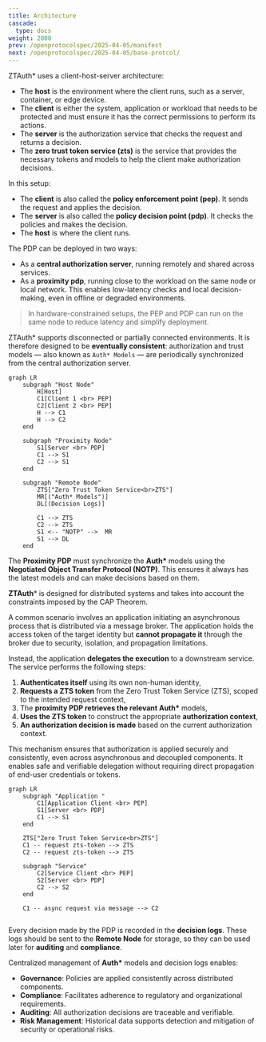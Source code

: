 ```yaml
---
title: Architecture
cascade:
  type: docs
weight: 2000
prev: /openprotocolspec/2025-04-05/manifest
next: /openprotocolspec/2025-04-05/base-protcol/
---
```

ZTAuth* uses a client-host-server architecture:

- The **host** is the environment where the client runs, such as a server, container, or edge device.
- The **client** is either the system, application or workload that needs to be protected and must ensure it has the correct permissions to perform its actions.
- The **server** is the authorization service that checks the request and returns a decision.
- The **zero trust token service (zts)** is the service that provides the necessary tokens and models to help the client make authorization decisions.

In this setup:

- The **client** is also called the **policy enforcement point (pep)**. It sends the request and applies the decision.
- The **server** is also called the **policy decision point (pdp)**. It checks the policies and makes the decision.
- The **host** is where the client runs.

The PDP can be deployed in two ways:

- As a **central authorization server**, running remotely and shared across services.
- As a **proximity pdp**, running close to the workload on the same node or local network. This enables low-latency checks and local decision-making, even in offline or degraded environments.

> In hardware-constrained setups, the PEP and PDP can run on the same node to reduce latency and simplify deployment.

ZTAuth* supports disconnected or partially connected environments. It is therefore designed to be **eventually consistent**: authorization and trust models — also known as `Auth* Models` — are periodically synchronized from the central authorization server.

```mermaid
graph LR
    subgraph "Host Node"
        H[Host]
        C1[Client 1 <br> PEP]
        C2[Client 2 <br> PEP]
        H --> C1
        H --> C2
    end

    subgraph "Proximity Node"
        S1[Server <br> PDP]
        C1 --> S1
        C2 --> S1
    end

    subgraph "Remote Node"
        ZTS["Zero Trust Token Service<br>ZTS"]
        MR[("Auth* Models")]
        DL[(Decision Logs)]

        C1 --> ZTS
        C2 --> ZTS
        S1 <-- "NOTP" -->  MR
        S1 --> DL
    end
```

The **Proximity PDP** must synchronize the **Auth\*** models using the **Negotiated Object Transfer Protocol (NOTP)**. This ensures it always has the latest models and can make decisions based on them.

**ZTAuth*** is designed for distributed systems and takes into account the constraints imposed by the CAP Theorem.

A common scenario involves an application initiating an asynchronous process that is distributed via a message broker. The application holds the access token of the target identity but **cannot propagate it** through the broker due to security, isolation, and propagation limitations.

Instead, the application **delegates the execution** to a downstream service. The service performs the following steps:

1. **Authenticates itself** using its own non-human identity,
2. **Requests a ZTS token** from the Zero Trust Token Service (ZTS), scoped to the intended request context,
3. The **proximity PDP retrieves the relevant Auth\*** models,
4. **Uses the ZTS token** to construct the appropriate **authorization context**,
5. **An authorization decision is made** based on the current authorization context.

This mechanism ensures that authorization is applied securely and consistently, even across asynchronous and decoupled components. It enables safe and verifiable delegation without requiring direct propagation of end-user credentials or tokens.

```mermaid
graph LR
    subgraph "Application "
        C1[Application Client <br> PEP]
        S1[Server <br> PDP]
        C1 --> S1
    end

    ZTS["Zero Trust Token Service<br>ZTS"]
    C1 -- request zts-token --> ZTS
    C2 -- request zts-token --> ZTS

    subgraph "Service"
        C2[Service Client <br> PEP]
        S2[Server <br> PDP]
        C2 --> S2
    end

    C1 -- async request via message --> C2
    
```

Every decision made by the PDP is recorded in the **decision logs**. These logs should be sent to the **Remote Node** for storage, so they can be used later for **auditing** and **compliance**.

Centralized management of **Auth\*** models and decision logs enables:

- **Governance**: Policies are applied consistently across distributed components.
- **Compliance**: Facilitates adherence to regulatory and organizational requirements.
- **Auditing**: All authorization decisions are traceable and verifiable.
- **Risk Management**: Historical data supports detection and mitigation of security or operational risks.
